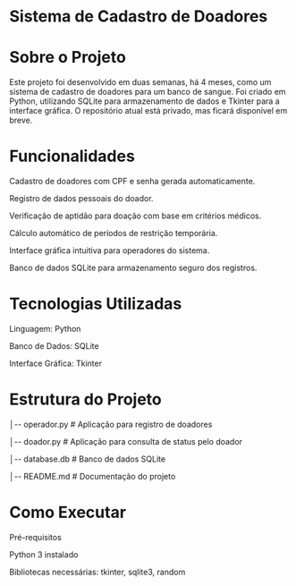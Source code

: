 # Sistema de Cadastro de Doadores

# Sobre o Projeto
Este projeto foi desenvolvido em duas semanas, há 4 meses, como um sistema de cadastro de doadores para um banco de sangue. Foi criado em Python, utilizando SQLite para armazenamento de dados e Tkinter para a interface gráfica. O repositório atual está privado, mas ficará disponível em breve.

# Funcionalidades

Cadastro de doadores com CPF e senha gerada automaticamente.

Registro de dados pessoais do doador.

Verificação de aptidão para doação com base em critérios médicos.

Cálculo automático de períodos de restrição temporária.

Interface gráfica intuitiva para operadores do sistema.

Banco de dados SQLite para armazenamento seguro dos registros.

# Tecnologias Utilizadas

Linguagem: Python

Banco de Dados: SQLite

Interface Gráfica: Tkinter

# Estrutura do Projeto

│-- operador.py       # Aplicação para registro de doadores

│-- doador.py         # Aplicação para consulta de status pelo doador

│-- database.db       # Banco de dados SQLite

│-- README.md         # Documentação do projeto

# Como Executar

Pré-requisitos

Python 3 instalado

Bibliotecas necessárias: tkinter, sqlite3, random

